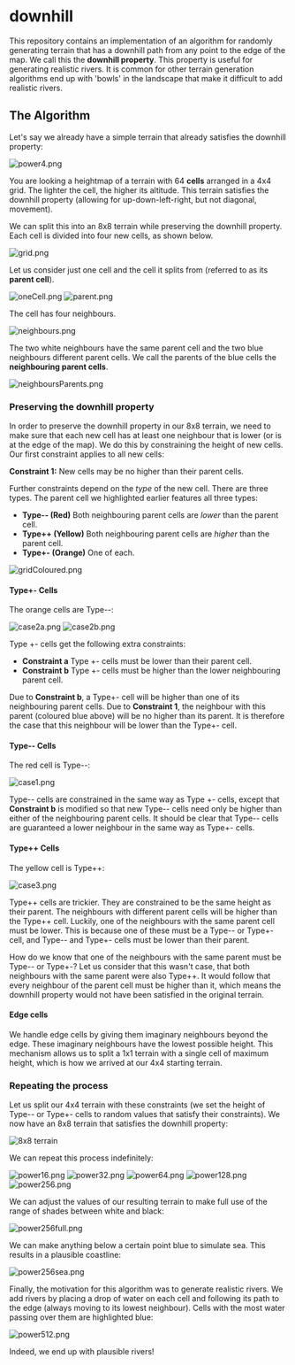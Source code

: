# downhill
This repository contains an implementation of an algorithm for randomly generating terrain that has a downhill path from any point to the edge of the map. We call this the **downhill property**. This property is useful for generating realistic rivers. It is common for other terrain generation algorithms end up with 'bowls' in the landscape that make it difficult to add realistic rivers.   

## The Algorithm

Let's say we already have a simple terrain that already satisfies the downhill property:

![power4.png](images/power4.png)

You are looking a heightmap of a terrain with 64 **cells** arranged in a 4x4 grid. The lighter the cell, the higher its altitude. This terrain satisfies the downhill property (allowing for up-down-left-right, but not diagonal, movement). 

We can split this into an 8x8 terrain while preserving the downhill property. Each cell is divided into four new cells, as shown below.

![grid.png](images/grid.png)

Let us consider just one cell and the cell it splits from (referred to as its **parent cell**).

![oneCell.png](images/oneCell.png) ![parent.png](images/parent.png)

The cell has four neighbours.  

![neighbours.png](images/neighbours.png)

The two white neighbours have the same parent cell and the two blue neighbours different parent cells. We call the parents of the blue cells the **neighbouring parent cells**.

![neighboursParents.png](images/neighboursParents.png)

### Preserving the downhill property

In order to preserve the downhill property in our 8x8 terrain, we need to make sure that each new cell has at least one neighbour that is lower (or is at the edge of the map). We do this by constraining the height of new cells. Our first constraint applies to all new cells: 

**Constraint 1:** New cells may be no higher than their parent cells. 

 Further constraints depend on the *type* of the new cell. There are three types. The parent cell we highlighted earlier features all three types:
* **Type-- (Red)** Both neighbouring parent cells are *lower* than the parent cell.
* **Type++ (Yellow)** Both neighbouring parent cells are *higher* than the parent cell.
* **Type+- (Orange)** One of each.

![gridColoured.png](images/gridColoured.png)

#### Type+- Cells

The orange cells are Type--:

![case2a.png](images/case2a.png) ![case2b.png](images/case2b.png)

Type +- cells get the following extra constraints:  
* **Constraint a** Type +- cells must be lower than their parent cell.
* **Constraint b** Type +- cells must be higher than the lower neighbouring parent cell.

Due to **Constraint b**, a Type+- cell will be higher than one of its neighbouring parent cells. Due to **Constraint 1**, the neighbour with this parent (coloured blue above) will be no higher than its parent.  It is therefore the case that this neighbour will be lower than the Type+- cell.  

#### Type-- Cells

The red cell is Type--:

![case1.png](images/case1.png)

Type-- cells are constrained in the same way as Type +- cells, except that **Constraint b** is modified so that new Type-- cells need only be higher than either of the neighbouring parent cells. It should be clear that Type-- cells are guaranteed a lower neighbour in the same way as Type+- cells.

#### Type++ Cells

The yellow cell is Type++:

![case3.png](images/case3.png)

Type++ cells are trickier. They are constrained to be the same height as their parent. The neighbours with different parent cells will be higher than the Type++ cell. Luckily, one of the neighbours with the same parent cell must be lower. This is because one of these must be a Type-- or Type+- cell, and Type-- and Type+- cells must be lower than their parent.

How do we know that one of the neighbours with the same parent must be Type-- or Type+-? Let us consider that this wasn't case, that both neighbours with the same parent were also Type++. It would follow that every neighbour of the parent cell must be higher than it, which means the downhill property would not have been satisfied in the original terrain. 

#### Edge cells

We handle edge cells by giving them imaginary neighbours beyond the edge. These imaginary neighbours have the lowest possible height. This mechanism allows us to split a 1x1 terrain with a single cell of maximum height, which is how we arrived at our 4x4 starting terrain.

### Repeating the process

Let us split our 4x4 terrain with these constraints (we set the height of Type-- or Type+- cells to random values that satisfy their constraints). We now have an 8x8 terrain that satisfies the downhill property:
  
![8x8 terrain](images/power8.png)

We can repeat this process indefinitely:

![power16.png](images/power16.png) ![power32.png](images/power32.png) ![power64.png](images/power64.png) ![power128.png](images/power128.png) ![power256.png](images/power256.png)
  
We can adjust the values of our resulting terrain to make full use of the range of shades between white and black:

![power256full.png](images/power256full.png)

We can make anything below a certain point blue to simulate sea. This results in a plausible coastline:

![power256sea.png](images/power256sea.png)

Finally, the motivation for this algorithm was to generate realistic rivers. We add rivers by placing a drop of water on each cell and following its path to the edge (always moving to its lowest neighbour). Cells with the most water passing over them are highlighted blue:

![power512.png](images/power512.png)
 
Indeed, we end up with plausible rivers! 